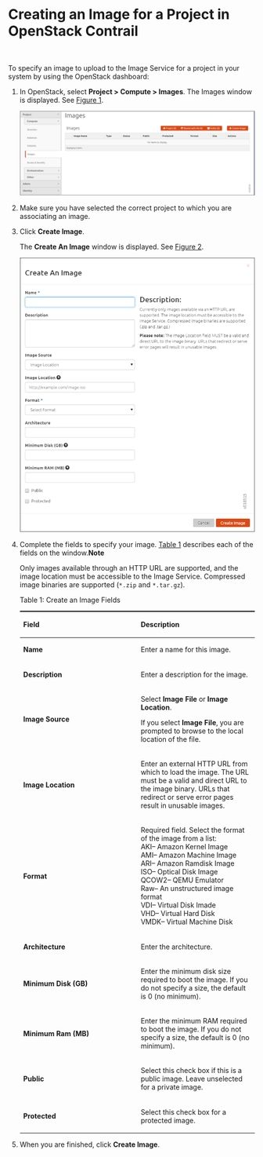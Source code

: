 # Creating an Image for a Project in OpenStack Contrail

 

To specify an image to upload to the Image Service for a project in your
system by using the OpenStack dashboard:

1.  <span id="jd0e19">In OpenStack, select **Project &gt; Compute &gt;
    Images**. The Images window is displayed. See
    [Figure 1](creating-image-vnc.html#images).</span>

    ![Figure 1: OpenStack Images Window](images/s018516.png)

2.  <span id="jd0e31">Make sure you have selected the correct project to
    which you are associating an image.</span>

3.  <span id="jd0e34">Click **Create Image**.</span>

    The **Create An Image** window is displayed. See
    [Figure 2](creating-image-vnc.html#create-image).

    ![Figure 2: OpenStack Create An Image Window](images/s018515.png)

4.  <span id="jd0e51">Complete the fields to specify your image.
    [Table 1](creating-image-vnc.html#images-fields) describes each of
    the fields on the window.**Note**</span>

    Only images available through an HTTP URL are supported, and the
    image location must be accessible to the Image Service. Compressed
    image binaries are supported (`*.zip` and `*.tar.gz`).

    Table 1: Create an Image Fields

    <table data-cellspacing="0" style="border-top:thin solid black;" width="99%">
    <colgroup>
    <col style="width: 50%" />
    <col style="width: 50%" />
    </colgroup>
    <thead>
    <tr class="header">
    <th style="text-align: left;"><p>Field</p></th>
    <th style="text-align: left;"><p>Description</p></th>
    </tr>
    </thead>
    <tbody>
    <tr class="odd">
    <td style="text-align: left;"><p><strong>Name</strong></p></td>
    <td style="text-align: left;"><p>Enter a name for this image.</p></td>
    </tr>
    <tr class="even">
    <td style="text-align: left;"><p><strong>Description</strong></p></td>
    <td style="text-align: left;"><p>Enter a description for the image.</p></td>
    </tr>
    <tr class="odd">
    <td style="text-align: left;"><p><strong>Image Source</strong></p></td>
    <td style="text-align: left;"><p>Select <strong>Image File</strong> or <strong>Image Location</strong>.</p>
    <p>If you select <strong>Image File</strong>, you are prompted to browse to the local location of the file.</p></td>
    </tr>
    <tr class="even">
    <td style="text-align: left;"><p><strong>Image Location</strong></p></td>
    <td style="text-align: left;"><p>Enter an external HTTP URL from which to load the image. The URL must be a valid and direct URL to the image binary. URLs that redirect or serve error pages result in unusable images.</p></td>
    </tr>
    <tr class="odd">
    <td style="text-align: left;"><p><strong>Format</strong></p></td>
    <td style="text-align: left;"><p>Required field. Select the format of the image from a list:<br />
    AKI– Amazon Kernel Image<br />
    AMI– Amazon Machine Image<br />
    ARI– Amazon Ramdisk Image<br />
    ISO– Optical Disk Image<br />
    QCOW2– QEMU Emulator<br />
    Raw– An unstructured image format<br />
    VDI– Virtual Disk Imade<br />
    VHD– Virtual Hard Disk<br />
    VMDK– Virtual Machine Disk<br />
    </p></td>
    </tr>
    <tr class="even">
    <td style="text-align: left;"><p><strong>Architecture</strong></p></td>
    <td style="text-align: left;"><p>Enter the architecture.</p></td>
    </tr>
    <tr class="odd">
    <td style="text-align: left;"><p><strong>Minimum Disk (GB)</strong></p></td>
    <td style="text-align: left;"><p>Enter the minimum disk size required to boot the image. If you do not specify a size, the default is 0 (no minimum).</p></td>
    </tr>
    <tr class="even">
    <td style="text-align: left;"><p><strong>Minimum Ram (MB)</strong></p></td>
    <td style="text-align: left;"><p>Enter the minimum RAM required to boot the image. If you do not specify a size, the default is 0 (no minimum).</p></td>
    </tr>
    <tr class="odd">
    <td style="text-align: left;"><p><strong>Public</strong></p></td>
    <td style="text-align: left;"><p>Select this check box if this is a public image. Leave unselected for a private image.</p></td>
    </tr>
    <tr class="even">
    <td style="text-align: left;"><p><strong>Protected</strong></p></td>
    <td style="text-align: left;"><p>Select this check box for a protected image.</p></td>
    </tr>
    </tbody>
    </table>

5.  <span id="jd0e190">When you are finished, click **Create
    Image**.</span>

 
